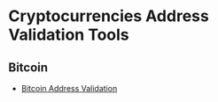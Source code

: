 # Cryptocurrencies Address Validation Tools

## Bitcoin
- [Bitcoin Address Validation](https://github.com/ruigomeseu/bitcoin-address-validation)
